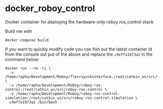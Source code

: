 # docker_roboy_control
Docker container for deploying the hardware-only roboy ros_control stack

Build me with

```
docker-compose build
```

If you want to quickly modify code you can fish out the latest container id from the console out put of the above and replace the ```c9effa1973a2``` in the command below:

```
docker run --rm -ti \
  -v /home/rapha/Development/Roboy/flexrayusbinterface:/root/catkin_ws/src/flexrayusbinterface \
  -v /home/rapha/Development/Roboy/roboy-ros-control:/root/catkin_ws/src/roboy-ros-control \
  -v /home/rapha/Development/Roboy/roboy-ros-control-simulation:/root/catkin_ws/src/roboy-ros-control-simulation \
  c9effa1973a2 /bin/bash
```

